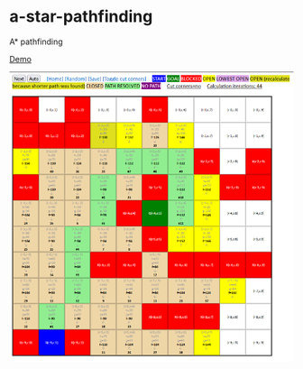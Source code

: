 # a-star-pathfinding
A* pathfinding

[Demo](https://jurgendl.github.io/a-star-pathfinding/pathfinding-a-star.html)

![screenshot](/screenshot.png?raw=true)
